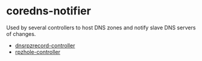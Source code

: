 coredns-notifier
============

Used by several controllers to host DNS zones and notify slave DNS servers of changes.

* [dnsrpzrecord-controller](https://github.com/illallangi/dnsrpzrecord-controller/)
* [rpzhole-controller](https://github.com/illallangi/rpzhole-controller/)
